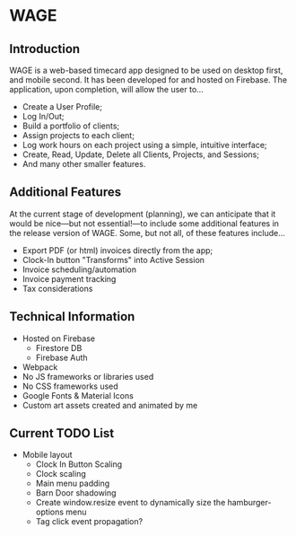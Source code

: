 # WAGE

## Introduction

WAGE is a web-based timecard app designed to be used on desktop first, and mobile second. It has been developed for and hosted on Firebase. The application, upon completion, will allow the user to...

  * Create a User Profile;
  * Log In/Out;
  * Build a portfolio of clients;
  * Assign projects to each client;
  * Log work hours on each project using a simple, intuitive interface;
  * Create, Read, Update, Delete all Clients, Projects, and Sessions;
  * And many other smaller features.

## Additional Features

At the current stage of development (planning), we can anticipate that it would be nice—but not essential!—to include some additional features in the release version of WAGE. Some, but not all, of these features include...

  * Export PDF (or html) invoices directly from the app;
  * Clock-In button "Transforms" into Active Session
  * Invoice scheduling/automation
  * Invoice payment tracking
  * Tax considerations

## Technical Information

  * Hosted on Firebase
    * Firestore DB
    * Firebase Auth
  * Webpack
  * No JS frameworks or libraries used
  * No CSS frameworks used
  * Google Fonts & Material Icons
  * Custom art assets created and animated by me

## Current TODO List

  * Mobile layout
    * Clock In Button Scaling
    * Clock scaling
    * Main menu padding
    * Barn Door shadowing
    * Create window.resize event to dynamically size the hamburger-options menu
    * Tag click event propagation?

